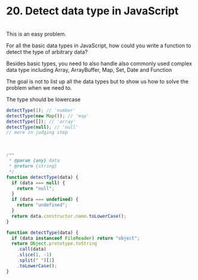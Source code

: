 <h1>20. Detect data type in JavaScript
</h1>

<br/>
This is an easy problem.

For all the basic data types in JavaScript, how could you write a function to detect the type of arbitrary data?

Besides basic types, you need to also handle also commonly used complex data type including Array, ArrayBuffer, Map, Set, Date and Function

The goal is not to list up all the data types but to show us how to solve the problem when we need to.

The type should be lowercase

```js
detectType(1); // 'number'
detectType(new Map()); // 'map'
detectType([]); // 'array'
detectType(null); // 'null'
// more in judging step
```

<br/>

```js
/**
 * @param {any} data
 * @return {string}
 */
function detectType(data) {
  if (data === null) {
    return "null";
  }
  if (data === undefined) {
    return "undefined";
  }
  return data.constructor.name.toLowerCase();
}

function detectType(data) {
  if (data instanceof FileReader) return "object";
  return Object.prototype.toString
    .call(data)
    .slice(1, -1)
    .split(" ")[1]
    .toLowerCase();
}
```

```

```
